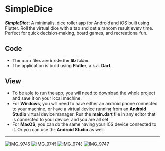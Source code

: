 # SimpleDice

***SimpleDice***: A minimalist dice roller app for Android and iOS built using Flutter. Roll the virtual dice with a tap and get a random result every time. Perfect for quick decision-making, board games, and recreational fun.

## Code
- The main files are inside the **lib** folder.
- The application is build using **Flutter**, a.k.a. **Dart**.

## View
- To be able to run the app, you will need to download the whole project and save it on your local machine.
- For **Windows**, you will need to have either an android phone connected to your machine, or have a virtual device running from an **Android Studio** virtual device manager. Run the **main.dart** file in any editor that is connected to your device, and you are all set.
- For **MacOS**, you can do the same having your IOS device connected to it. Or you can use the **Android Studio** as well.
  
----------------------------------------------------------------------------------------------------------------------------------------------------------------------

![IMG_9746](https://github.com/kimsanboev08/SimpleDice/assets/51867935/ca0b637b-511e-4eaf-a8cf-de570d87bbbc)
![IMG_9745](https://github.com/kimsanboev08/SimpleDice/assets/51867935/95b5e13b-6515-4327-bb3f-40f00b596f22)
![IMG_9748](https://github.com/kimsanboev08/SimpleDice/assets/51867935/c4cf193c-b551-42e0-aac7-7a315a7850a5)
![IMG_9747](https://github.com/kimsanboev08/SimpleDice/assets/51867935/1e9579cd-4875-4bbc-8fa8-17258a77606c)
